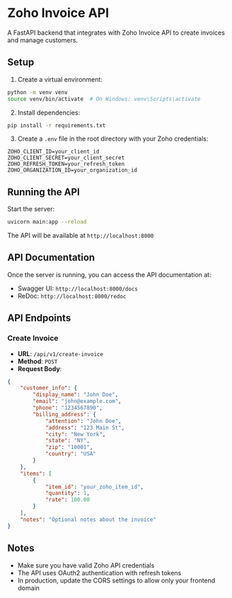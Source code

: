 # Zoho Invoice API

A FastAPI backend that integrates with Zoho Invoice API to create invoices and manage customers.

## Setup

1. Create a virtual environment:
```bash
python -m venv venv
source venv/bin/activate  # On Windows: venv\Scripts\activate
```

2. Install dependencies:
```bash
pip install -r requirements.txt
```

3. Create a `.env` file in the root directory with your Zoho credentials:
```
ZOHO_CLIENT_ID=your_client_id
ZOHO_CLIENT_SECRET=your_client_secret
ZOHO_REFRESH_TOKEN=your_refresh_token
ZOHO_ORGANIZATION_ID=your_organization_id
```

## Running the API

Start the server:
```bash
uvicorn main:app --reload
```

The API will be available at `http://localhost:8000`

## API Documentation

Once the server is running, you can access the API documentation at:
- Swagger UI: `http://localhost:8000/docs`
- ReDoc: `http://localhost:8000/redoc`

## API Endpoints

### Create Invoice
- **URL**: `/api/v1/create-invoice`
- **Method**: `POST`
- **Request Body**:
```json
{
    "customer_info": {
        "display_name": "John Doe",
        "email": "john@example.com",
        "phone": "1234567890",
        "billing_address": {
            "attention": "John Doe",
            "address": "123 Main St",
            "city": "New York",
            "state": "NY",
            "zip": "10001",
            "country": "USA"
        }
    },
    "items": [
        {
            "item_id": "your_zoho_item_id",
            "quantity": 1,
            "rate": 100.00
        }
    ],
    "notes": "Optional notes about the invoice"
}
```

## Notes

- Make sure you have valid Zoho API credentials
- The API uses OAuth2 authentication with refresh tokens
- In production, update the CORS settings to allow only your frontend domain 